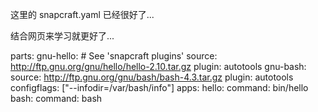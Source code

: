 

这里的 snapcraft.yaml 已经很好了...


结合网页来学习就更好了...



parts:
  gnu-hello:
    # See 'snapcraft plugins'
    source: http://ftp.gnu.org/gnu/hello/hello-2.10.tar.gz
    plugin: autotools
  gnu-bash:
    source: http://ftp.gnu.org/gnu/bash/bash-4.3.tar.gz
    plugin: autotools
    configflags: ["--infodir=/var/bash/info"]
apps:
  hello:
      command: bin/hello
  bash:
      command: bash

